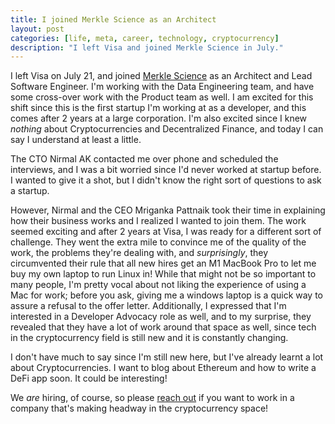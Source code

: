 ```yaml
---
title: I joined Merkle Science as an Architect
layout: post
categories: [life, meta, career, technology, cryptocurrency]
description: "I left Visa and joined Merkle Science in July."
---
```


I left Visa on July 21, and joined [Merkle Science](https://merklescience.com)
as an Architect and Lead Software Engineer. I'm working with the Data
Engineering team, and have some cross-over work with the Product team as well.
I am excited for this shift since this is the first startup I'm working at as a
developer, and this comes after 2 years at a large corporation. I'm also
excited since I knew *nothing* about Cryptocurrencies and Decentralized
Finance, and today I can say I understand at least a little.

The CTO Nirmal AK contacted me over phone and scheduled the interviews, and I
was a bit worried since I'd never worked at startup before. I wanted to give it
a shot, but I didn't know the right sort of questions to ask a startup.

However, Nirmal and the CEO Mriganka Pattnaik took their time in explaining how
their business works and I realized I wanted to join them. The work seemed
exciting and after 2 years at Visa, I was ready for a different sort of
challenge. They went the extra mile to convince me of the quality of the work,
the problems they're dealing with, and *surprisingly*, they circumvented their
rule that all new hires get an M1 MacBook Pro to let me buy my own laptop to
run Linux in! While that might not be so important to many people, I'm pretty
vocal about not liking the experience of using a Mac for work; before you ask,
giving me a windows laptop is a quick way to assure a refusal to the offer
letter.  Additionally, I expressed that I'm interested in a Developer Advocacy
role as well, and to my surprise, they revealed that they have a lot of work
around that space as well, since tech in the cryptocurrency field is still new
and it is constantly changing.

I don't have much to say since I'm still new here, but I've already learnt a
lot about Cryptocurrencies. I want to blog about Ethereum and how to write a
DeFi app soon. It could be interesting!

We _are_ hiring, of course, so please [reach out](mailto:ktvkvinaykeerthi+referme@gmail.com)
if you want to work in a company that's making headway in the cryptocurrency
space!



